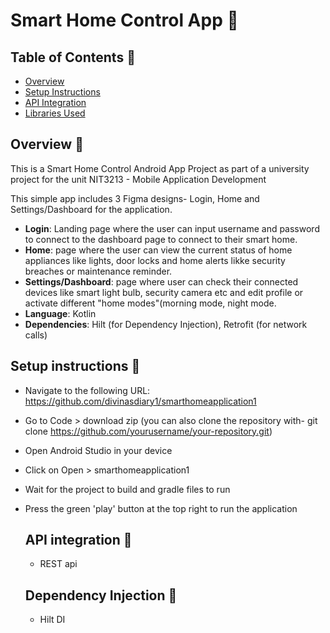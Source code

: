# Smart Home Control App :owl:
## Table of Contents :space_invader:
- [Overview](#overview)
- [Setup Instructions](#setup-instructions)
- [API Integration](#api-integration)
- [Libraries Used](#libraries-used)

## Overview :space_invader:
This is a Smart Home Control Android App Project as part of a university
project for the unit NIT3213 - Mobile Application Development

This simple app includes 3 Figma designs- Login, Home and Settings/Dashboard for 
the application.
- **Login**: Landing page where the user can input username and password to connect to the dashboard page to connect to their smart home. 
- **Home**: page where the user can view the current status of home appliances like lights, door locks and home alerts likke security breaches or maintenance reminder. 
- **Settings/Dashboard**: page where user can check their connected devices like smart light bulb, security camera etc and
  edit profile or activate different "home modes"(morning mode, night mode. 
- **Language**: Kotlin
- **Dependencies**: Hilt (for Dependency Injection), Retrofit (for network calls)

## Setup instructions :space_invader:
- Navigate to the following URL: https://github.com/divinasdiary1/smarthomeapplication1
- Go to Code > download zip (you can also clone the repository with- git clone https://github.com/yourusername/your-repository.git)
- Open Android Studio in your device
- Click on Open > smarthomeapplication1
- Wait for the project to build and gradle files to run
- Press the green 'play' button at the top right to run the application

  ## API integration :space_invader:
  - REST api
  ## Dependency Injection :space_invader:
  - Hilt DI 
